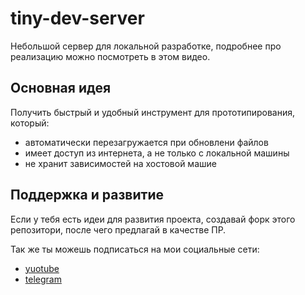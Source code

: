 # tiny-dev-server

Небольшой сервер для локальной разработке, подробнее про реализацию можно посмотреть в этом видео.

## Основная идея

Получить быстрый и удобный инструмент для прототипирования, который:

- автоматически перезагружается при обновлени файлов
- имеет доступ из интернета, а не только с локальной машины
- не хранит зависимостей на хостовой машие

## Поддержка и развитие

Если у тебя есть идеи для развития проекта, создавай форк этого репозитори, после чего предлагай в качестве ПР.

Так же ты можешь подписаться на мои социальные сети:

- [yuotube](https://www.youtube.com/channel/UCmGxW0J_DDS3QzPktir5TKw)
- [telegram](https://t.me/alx_four)
